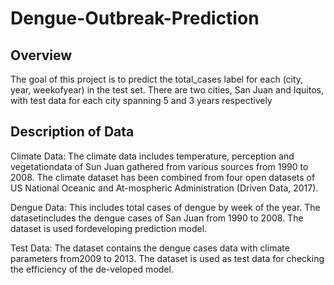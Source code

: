 # Dengue-Outbreak-Prediction

## Overview

The goal of this project is to predict the total_cases label for each (city, year, weekofyear) in the test set. There are two cities, San Juan and Iquitos, with test data for each city spanning 5 and 3 years respectively

## Description of Data

Climate Data:
 The climate data includes temperature, perception and vegetationdata of Sun Juan gathered from various sources from 1990 to 2008. The climate dataset has been combined   from four open datasets of US National Oceanic and At-mospheric Administration (Driven Data, 2017).

Dengue Data:
 This includes total cases of dengue by week of the year. The datasetincludes the dengue cases of San Juan from 1990 to 2008. The dataset is used fordeveloping         prediction model.
 
Test Data:
 The dataset contains the dengue cases data with climate parameters from2009 to 2013. The dataset is used as test data for checking the efficiency of the de-veloped model.

